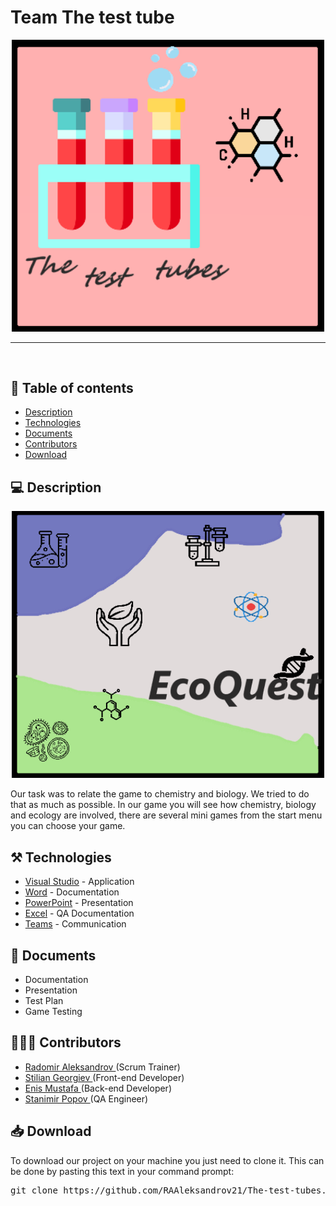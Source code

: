<h1>Team The test tube</h1>
<p align = "center">
  <img src = "Logo_for_team/logo_team.png" alt = "logo_team.png" width="500px">
</p>

<hr>

<br>

## 📝 Table of contents

- [Description](#description)
- [Technologies](#technologies)
- [Documents](#documents)
- [Contributors](#contributors)
- [Download](#download)


## 💻 Description <a name="description"></a>

<p align = "center">
  <img src = "Logo_for_team/Logo_game.png" alt = "Logo_game.png" width="500px">
</p>
Our task was to relate the game to chemistry and biology. We tried to do that as much as possible. In our game you will see how chemistry, biology and ecology are involved, there are several mini games from the start menu you can choose your game.

## ⚒️ Technologies <a name="technologies"></a>

- [Visual Studio](https://visualstudio.microsoft.com/) - Application 
- [Word](https://www.microsoft.com/en-us/microsoft-365/word) - Documentation
- [PowerPoint](https://www.microsoft.com/en-us/microsoft-365/powerpoint) - Presentation
- [Excel](https://www.microsoft.com/en-us/microsoft-365/excel) - QA Documentation
- [Teams](https://teams.microsoft.com/) - Communication


## 📄 Documents <a name="documents"></a>

- Documentation
- Presentation
- Test Plan
- Game Testing


## 🧑🏻‍💻 Contributors <a name="contributors"></a>

- <a href = "https://github.com/RAAleksandrov21"> Radomir Aleksandrov </a> (Scrum Trainer)
-   <a href = "https://github.com/SZGeorgiev21"> Stilian Georgiev </a> (Front-end Developer)
- <a href = "https://github.com/EEMustafa21"> Enis Mustafa </a> (Back-end Developer)
-  <a href = "https://github.com/SSPopov21"> Stanimir Popov </a> (QA Engineer)

## 📥 Download <a name="download"></a>

<p>To download our project on your machine you just need to clone it. This can be done by pasting this text in your command prompt:</p>

<pre>git clone https://github.com/RAAleksandrov21/The-test-tubes.git</pre>
